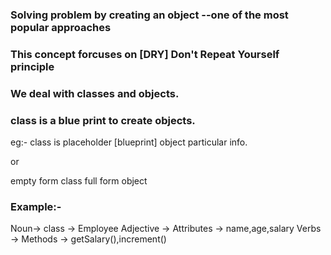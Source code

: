 ### Solving problem by creating an object  --one of the most popular approaches
### This concept forcuses on [DRY] Don't Repeat Yourself principle

### We deal with classes and objects.
### class is a blue print to create objects.
eg:-
class is placeholder [blueprint]
object particular info.

or

empty form class
full form object

### Example:-
Noun-> class -> Employee
Adjective -> Attributes -> name,age,salary
Verbs -> Methods -> getSalary(),increment()